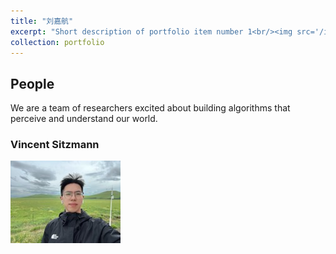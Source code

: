 ```yaml
---
title: "刘嘉航"
excerpt: "Short description of portfolio item number 1<br/><img src='/images/500x300.png'>"
collection: portfolio
---
```


## People

We are a team of researchers excited about building algorithms that perceive and understand our world.

### Vincent Sitzmann
![Vincent Sitzmann](/images/刘嘉航.jpg)
